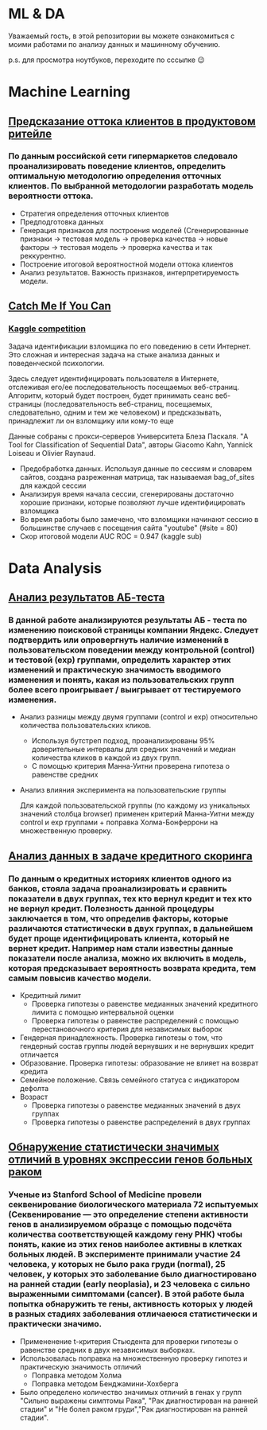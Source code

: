 # ML & DA
Уважаемый гость, в этой репозитории вы можете ознакомиться с моими работами по анализу данных и машинному обучению.

p.s. для просмотра ноутбуков, переходите по сссылке :wink:
# Machine Learning
## [Предсказание оттока клиентов в продуктовом ритейле](https://nbviewer.jupyter.org/github/EuMentality/ML-DA/blob/main/notebooks/forecasting_customer_churn.ipynb)
### По данным российской сети гипермаркетов следовало проанализировать поведение клиентов, определить оптимальную методологию определения отточных клиентов. По выбранной методологии разработать модель вероятности оттока. 
* Стратегия определения отточных клиентов
* Предподготовка данных 
* Генерация признаков для построения моделей (Сгенерированные признаки -> тестовая модель -> проверка качества -> новые факторы -> тестовая модель -> проверка качества и так реккурентно.
* Построение итоговой вероятностной модели оттока клиентов
* Анализ результатов. Важность признаков, интерпретируемость модели. 

## [Catch Me If You Can](https://nbviewer.jupyter.org/github/EuMentality/ML-DA/blob/main/notebooks/catch_me.ipynb)
### [Kaggle competition](https://www.kaggle.com/c/catch-me-if-you-can-intruder-detection-through-webpage-session-tracking2/overview)

Задача идентификации взломщика по его поведению в сети Интернет. Это сложная и интересная задача на стыке анализа данных и поведенческой психологии. 

Здесь следует идентифицировать пользователя в Интернете, отслеживая его/ее последовательность посещаемых веб-страниц. Алгоритм, который будет построен, будет принимать сеанс веб-страницы (последовательность веб-страниц, посещаемых, следовательно, одним и тем же человеком) и предсказывать, принадлежит ли он взломщику или кому-то еще

Данные собраны с прокси-серверов Университета Блеза Паскаля. "A Tool for Classification of Sequential Data", авторы Giacomo Kahn, Yannick Loiseau и Olivier Raynaud.
* Предобработка данных. Используя данные по сессиям и словарем сайтов, создана разреженная матрица, так называемая bag_of_sites для каждой сессии 
* Анализируя время начала сессии, сгенерированы достаточно хорошие признаки, которые позволяют лучше идентифицировать взломщика
* Во время работы было замечено, что взломщики начинают сессию в большинстве случаев с посещения сайта "youtube" (#site = 80)
* Скор итоговой модели AUC ROC = 0.947 (kaggle sub)




# Data Analysis
## [Анализ результатов АБ-теста](https://nbviewer.jupyter.org/github/EuMentality/ML-DA/blob/main/notebooks/yandex_ab_test_analyse.ipynb)
### В данной работе анализируются результаты АБ - теста по изменению поисковой страницы компании Яндекс. Следует подтвердить или опровергнуть наличие изменений в пользовательском поведении между контрольной (control)  и тестовой (exp)  группами, определить характер этих изменений и практическую значимость вводимого изменения и понять, какая из пользовательских групп более всего проигрывает / выигрывает   от тестируемого изменения.
* Анализ разницы между двумя группами (control и exp) относительно количества пользовательских кликов.
  * Используя бутстреп подход, проанализированы 95% доверительные интервалы для средних значений и медиан количества кликов в каждой из двух групп.
  * С помощью критерия Манна-Уитни проверена гипотеза о равенстве средних
* Анализ влияния эксперимента на пользовательские группы

  Для каждой пользовательской группы (по каждому из уникальных значений столбца browser) применен критерий Манна-Уитни между control и exp группами + поправка Холма-Бонферрони на множественную проверку.


## [Анализ данных в задаче кредитного скоринга](https://nbviewer.jupyter.org/github/EuMentality/ML-DA/blob/main/notebooks/credit_scoring.ipynb)
### По данным о кредитных историях клиентов одного из банков, стояла задача проанализировать и сравнить показатели в двух группах, тех кто вернул кредит и тех кто не вернул кредит. Полезность данной процедуры заключается в том, что определив факторы, которые различаются статистически в двух группах, в дальнейшем будет проще идентифицировать клиента, который не вернет кредит. Например нам стали известны данные показатели после анализа, можно их включить в модель, которая предсказывает вероятность возврата кредита, тем самым повысив качество модели.
* Кредитный лимит
  * Проверка гипотезы о равенстве медианных значений кредитного лимита с помощью интервальной оценки
  * Проверка гипотезы о равенстве распределений с помощью перестановочного критерия для независимых выборок
* Гендерная принадлежность. 
  Проверка гипотезы о том,  что гендерный состав  группы людей вернувших и не вернувших кредит отличается
* Образование. 
  Проверка гипотезы: образование не влияет на возврат кредита
* Семейное положение.
  Связь семейного статуса с индикатором дефолта
* Возраст
  * Проверка гипотезы о равенстве медианных значений в двух группах
  * Проверка гипотезы о равенстве распределений в двух группах
  
## [Обнаружение статистически значимых отличий в уровнях экспрессии генов больных раком](https://nbviewer.jupyter.org/github/EuMentality/ML-DA/blob/main/notebooks/Gene_analysis.ipynb)
### Ученые из Stanford School of Medicine провели секвенирование биологического материала 72 испытуемых (Секвенирование — это определение степени активности генов в анализируемом образце с помощью подсчёта количества соответствующей каждому гену РНК) чтобы понять, какие из этих генов наиболее активны в клетках больных людей. В эксперименте принимали участие 24 человека, у которых не было рака груди (normal), 25 человек, у которых это заболевание было диагностировано на ранней стадии (early neoplasia), и 23 человека с сильно выраженными симптомами (cancer). В этой работе была попытка обнаружить те гены, активность которых у людей в разных стадиях заболевания отличаеюся статистически и практически значимо.
* Примененение t-критерия Стьюдента для проверки гипотезы о равенстве средних в двух независимых выборках.
* Использовалась поправка на множественную проверку гипотез и практическую значимость отличий
  * Поправка методом Холма
  * Поправка методом Бенджамини-Хохберга
* Было определено количество значимых отличий в генах у групп "Сильно выражены симптомы Рака", "Рак диагностирован на ранней стадии" и "Не болел раком груди","Рак диагностирован на ранней стадии".
